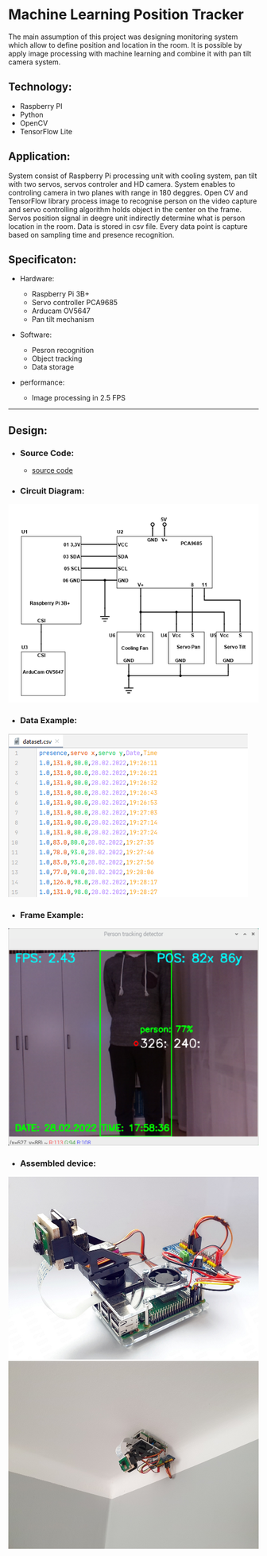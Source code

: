 # Machine Learning Position Tracker 

The main assumption of this project was designing  monitoring system which allow to define position and location in the room. It is possible by apply image processing with machine learning and combine it with pan tilt camera system.

## Technology:
* Raspberry PI
* Python
* OpenCV
* TensorFlow Lite

## Application:
System consist of Raspberry Pi processing unit with cooling system, pan tilt with two servos, servos controler and HD camera. System enables to controling camera in two planes with range in 180 deggres. 
Open CV and TensorFlow library process image to recognise person on the video capture and servo controlling algorithm holds object in the center on the frame. Servos position signal in deegre unit indirectly determine what is person location in the room. Data is stored in csv file. Every data point is capture based on sampling time and presence recognition.  


## Specificaton:
* Hardware:
    * Raspberry Pi 3B+
    * Servo controller PCA9685
    * Arducam OV5647
    * Pan tilt mechanism
    
* Software:
    * Pesron recognition 
    * Object tracking
    * Data storage

* performance:
    * Image processing in 2.5 FPS

---
## Design:
* ### Source Code:
   * [source code](https://github.com/sebgone/MediumProjects/blob/sebgone-update/Mchnie%20Learning%20Position%20Tracker/TFLite_detection_webcam.py)  

* ### Circuit Diagram:
<img src="https://github.com/sebgone/MediumProjects/blob/sebgone-update/Mchnie%20Learning%20Position%20Tracker/PanTilt.png" width="600">

* ### Data Example:
<img src="https://github.com/sebgone/MediumProjects/blob/sebgone-update/Mchnie%20Learning%20Position%20Tracker/data.png">

* ### Frame Example:
<img src="https://github.com/sebgone/MediumProjects/blob/sebgone-update/Mchnie%20Learning%20Position%20Tracker/photos/img3.png" width="600">

* ### Assembled device:
<img src="https://github.com/sebgone/MediumProjects/blob/sebgone-update/Mchnie%20Learning%20Position%20Tracker/photos/img1.jpg" width="600">
<img src="https://github.com/sebgone/MediumProjects/blob/sebgone-update/Mchnie%20Learning%20Position%20Tracker/photos/img2.jpg" width="600">
